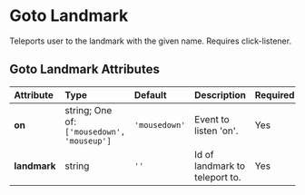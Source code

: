 
Goto Landmark
=============


Teleports user to the landmark with the given name. Requires click-listener.

Goto Landmark Attributes
-------------------------

|Attribute|Type|Default|Description|Required|
| :--- | :--- | :--- | :--- | :--- |
|**on**|string; One of: ```['mousedown', 'mouseup']```|```'mousedown'```|Event to listen 'on'.|Yes|
|**landmark**|string|```''```|Id of landmark to teleport to.|Yes|
